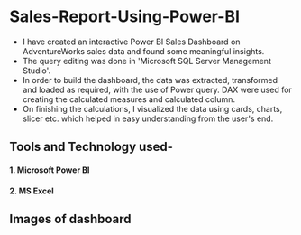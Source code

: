 # Sales-Report-Using-Power-BI
* I have created an interactive Power BI Sales Dashboard on AdventureWorks sales data and found some meaningful insights.
* The query editing was done in 'Microsoft SQL Server Management Studio'.
* In order to build the dashboard, the data was extracted, transformed and loaded as required, with the use of Power query. DAX were used for creating the calculated measures and calculated column.
* On finishing the calculations, I visualized the data using cards, charts, slicer etc. which helped in easy understanding from the user's end.



## Tools and Technology used-
#### 1. Microsoft Power BI
#### 2. MS Excel

## Images of dashboard 

